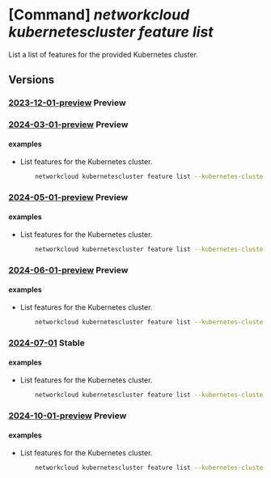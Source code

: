 # [Command] _networkcloud kubernetescluster feature list_

List a list of features for the provided Kubernetes cluster.

## Versions

### [2023-12-01-preview](/Resources/mgmt-plane/L3N1YnNjcmlwdGlvbnMve30vcmVzb3VyY2Vncm91cHMve30vcHJvdmlkZXJzL21pY3Jvc29mdC5uZXR3b3JrY2xvdWQva3ViZXJuZXRlc2NsdXN0ZXJzL3t9L2ZlYXR1cmVz/2023-12-01-preview.xml) **Preview**

<!-- mgmt-plane /subscriptions/{}/resourcegroups/{}/providers/microsoft.networkcloud/kubernetesclusters/{}/features 2023-12-01-preview -->

### [2024-03-01-preview](/Resources/mgmt-plane/L3N1YnNjcmlwdGlvbnMve30vcmVzb3VyY2Vncm91cHMve30vcHJvdmlkZXJzL21pY3Jvc29mdC5uZXR3b3JrY2xvdWQva3ViZXJuZXRlc2NsdXN0ZXJzL3t9L2ZlYXR1cmVz/2024-03-01-preview.xml) **Preview**

<!-- mgmt-plane /subscriptions/{}/resourcegroups/{}/providers/microsoft.networkcloud/kubernetesclusters/{}/features 2024-03-01-preview -->

#### examples

- List features for the Kubernetes cluster.
    ```bash
        networkcloud kubernetescluster feature list --kubernetes-cluster-name "kubernetesClusterName" --resource-group "resourceGroupName"
    ```

### [2024-05-01-preview](/Resources/mgmt-plane/L3N1YnNjcmlwdGlvbnMve30vcmVzb3VyY2Vncm91cHMve30vcHJvdmlkZXJzL21pY3Jvc29mdC5uZXR3b3JrY2xvdWQva3ViZXJuZXRlc2NsdXN0ZXJzL3t9L2ZlYXR1cmVz/2024-05-01-preview.xml) **Preview**

<!-- mgmt-plane /subscriptions/{}/resourcegroups/{}/providers/microsoft.networkcloud/kubernetesclusters/{}/features 2024-05-01-preview -->

#### examples

- List features for the Kubernetes cluster.
    ```bash
        networkcloud kubernetescluster feature list --kubernetes-cluster-name "kubernetesClusterName" --resource-group "resourceGroupName"
    ```

### [2024-06-01-preview](/Resources/mgmt-plane/L3N1YnNjcmlwdGlvbnMve30vcmVzb3VyY2Vncm91cHMve30vcHJvdmlkZXJzL21pY3Jvc29mdC5uZXR3b3JrY2xvdWQva3ViZXJuZXRlc2NsdXN0ZXJzL3t9L2ZlYXR1cmVz/2024-06-01-preview.xml) **Preview**

<!-- mgmt-plane /subscriptions/{}/resourcegroups/{}/providers/microsoft.networkcloud/kubernetesclusters/{}/features 2024-06-01-preview -->

#### examples

- List features for the Kubernetes cluster.
    ```bash
        networkcloud kubernetescluster feature list --kubernetes-cluster-name "kubernetesClusterName" --resource-group "resourceGroupName"
    ```

### [2024-07-01](/Resources/mgmt-plane/L3N1YnNjcmlwdGlvbnMve30vcmVzb3VyY2Vncm91cHMve30vcHJvdmlkZXJzL21pY3Jvc29mdC5uZXR3b3JrY2xvdWQva3ViZXJuZXRlc2NsdXN0ZXJzL3t9L2ZlYXR1cmVz/2024-07-01.xml) **Stable**

<!-- mgmt-plane /subscriptions/{}/resourcegroups/{}/providers/microsoft.networkcloud/kubernetesclusters/{}/features 2024-07-01 -->

#### examples

- List features for the Kubernetes cluster.
    ```bash
        networkcloud kubernetescluster feature list --kubernetes-cluster-name "kubernetesClusterName" --resource-group "resourceGroupName"
    ```

### [2024-10-01-preview](/Resources/mgmt-plane/L3N1YnNjcmlwdGlvbnMve30vcmVzb3VyY2Vncm91cHMve30vcHJvdmlkZXJzL21pY3Jvc29mdC5uZXR3b3JrY2xvdWQva3ViZXJuZXRlc2NsdXN0ZXJzL3t9L2ZlYXR1cmVz/2024-10-01-preview.xml) **Preview**

<!-- mgmt-plane /subscriptions/{}/resourcegroups/{}/providers/microsoft.networkcloud/kubernetesclusters/{}/features 2024-10-01-preview -->

#### examples

- List features for the Kubernetes cluster.
    ```bash
        networkcloud kubernetescluster feature list --kubernetes-cluster-name "kubernetesClusterName" --resource-group "resourceGroupName"
    ```
